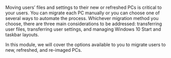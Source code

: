 Moving users’ files and settings to their new or refreshed PCs is critical to your users. You can migrate each PC manually or you can choose one of several ways to automate the process. Whichever migration method you choose, there are three main considerations to be addressed: transferring user files, transferring user settings, and managing Windows 10 Start and taskbar layouts. 

In this module, we will cover the options available to you to migrate users to new, refreshed, and re-imaged PCs.
